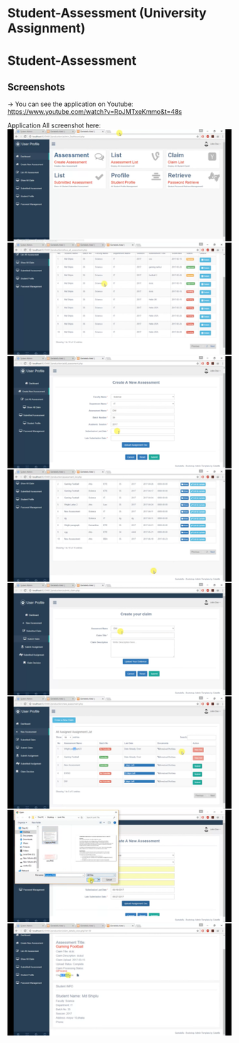 # Student-Assessment (University Assignment) 
# Student-Assessment
## Screenshots
-> You can see the application on Youtube:
https://www.youtube.com/watch?v=RpJMTxeKmmo&t=48s


Application All screenshot here: 
![](screenshot/s1.png)
![](screenshot/s2.png)
![](screenshot/s3.png)
![](screenshot/s4.png)
![](screenshot/s12.png)
![](screenshot/s22.png)
![](screenshot/s5.png)
![](screenshot/s6.png)
